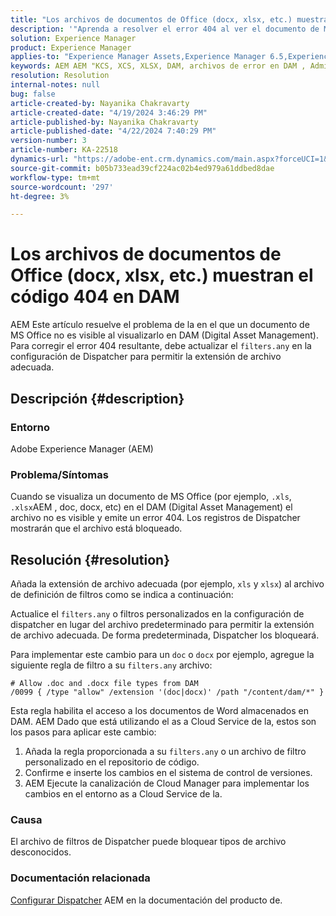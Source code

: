 ```yaml
---
title: "Los archivos de documentos de Office (docx, xlsx, etc.) muestran 404 en DAM"
description: '"Aprenda a resolver el error 404 al ver el documento de MS Office en DAM. Actualice el archivo filters.any en la configuración de Dispatcher".'
solution: Experience Manager
product: Experience Manager
applies-to: "Experience Manager Assets,Experience Manager 6.5,Experience Manager"
keywords: AEM AEM "KCS, XCS, XLSX, DAM, archivos de error en DAM , Administración de recursos digitales, documentación, docx, oficina"
resolution: Resolution
internal-notes: null
bug: false
article-created-by: Nayanika Chakravarty
article-created-date: "4/19/2024 3:46:29 PM"
article-published-by: Nayanika Chakravarty
article-published-date: "4/22/2024 7:40:29 PM"
version-number: 3
article-number: KA-22518
dynamics-url: "https://adobe-ent.crm.dynamics.com/main.aspx?forceUCI=1&pagetype=entityrecord&etn=knowledgearticle&id=8b4533fb-63fe-ee11-a1ff-6045bd0065f9"
source-git-commit: b05b733ead39cf224ac02b4ed979a61ddbed8dae
workflow-type: tm+mt
source-wordcount: '297'
ht-degree: 3%

---
```


# Los archivos de documentos de Office (docx, xlsx, etc.) muestran el código 404 en DAM


AEM Este artículo resuelve el problema de la en el que un documento de MS Office no es visible al visualizarlo en DAM (Digital Asset Management). Para corregir el error 404 resultante, debe actualizar el `filters.any` en la configuración de Dispatcher para permitir la extensión de archivo adecuada.

## Descripción {#description}


### Entorno

Adobe Experience Manager (AEM)

### Problema/Síntomas

Cuando se visualiza un documento de MS Office (por ejemplo, `.xls`, `.xlsx`AEM , doc, docx, etc) en el DAM (Digital Asset Management) el archivo no es visible y emite un error 404. Los registros de Dispatcher mostrarán que el archivo está bloqueado.


## Resolución {#resolution}


Añada la extensión de archivo adecuada (por ejemplo, `xls` y `xlsx`) al archivo de definición de filtros como se indica a continuación:

Actualice el `filters.any` o filtros personalizados en la configuración de dispatcher en lugar del archivo predeterminado para permitir la extensión de archivo adecuada. De forma predeterminada, Dispatcher los bloqueará.

Para implementar este cambio para un `doc` o `docx` por ejemplo, agregue la siguiente regla de filtro a su `filters.any` archivo:


```
# Allow .doc and .docx file types from DAM
/0099 { /type "allow" /extension '(doc|docx)' /path "/content/dam/*" }
```


Esta regla habilita el acceso a los documentos de Word almacenados en DAM. AEM Dado que está utilizando el as a Cloud Service de la, estos son los pasos para aplicar este cambio:

1. Añada la regla proporcionada a su `filters.any` o un archivo de filtro personalizado en el repositorio de código.
2. Confirme e inserte los cambios en el sistema de control de versiones.
3. AEM Ejecute la canalización de Cloud Manager para implementar los cambios en el entorno as a Cloud Service de la.


### Causa

El archivo de filtros de Dispatcher puede bloquear tipos de archivo desconocidos.

### Documentación relacionada

[Configurar Dispatcher](https://experienceleague.adobe.com/docs/experience-manager-dispatcher/using/configuring/dispatcher-configuration.html?lang=es) AEM en la documentación del producto de.
